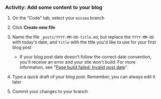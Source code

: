 ### Activity: Add some content to your blog
1. On the "Code" tab, select your `minima` branch
2. Click **Create new file**
3. Name the file `_posts/YYYY-MM-DD-title.md`, but replace the `YYYY-MM-DD` with today's date, and `title` with the title you'd like to use for your first blog post
   
   * If your blog post date doesn't follow the correct date convention, you'll receive an error and your site won't build. For more information, see "[Page build failed: Invalid post date](https://help.github.com/articles/page-build-failed-invalid-post-date/)".
4. Type a quick draft of your blog post. Remember, you can always edit it later
5. Commit your changes to your branch
